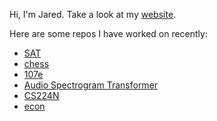 Hi, I'm Jared. Take a look at my [website](https://jaredweissberg.com).

Here are some repos I have worked on recently:
* [SAT](https://github.com/weissbergj/SAT)
* [chess](https://github.com/weissbergj/chess)
* [107e](https://github.com/weissbergj/CS107E-personal)
* [Audio Spectrogram Transformer](https://github.com/poojasethi/ast-speech)
* [CS224N](https://github.com/weissbergj/CS224N)
* [econ](https://github.com/weissbergj/econ)
